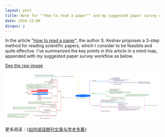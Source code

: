 ```yaml
---
layout: post
title: Note for ""How to read a paper"" and my suggested paper survey workflow
date: 2016-12-08
disqus: y
---
```


In the article "[How to read a paper](https://www.google.com/url?sa=t&rct=j&q=&esrc=s&source=web&cd=1&cad=rja&uact=8&ved=0ahUKEwjA3ciVsuTQAhXMkiwKHW6dCQsQFggaMAA&url=http%3A%2F%2Fccr.sigcomm.org%2Fonline%2Ffiles%2Fp83-keshavA.pdf&usg=AFQjCNHA9Lmr9aXIbO4OP25Z9sULqIvXKA&sig2=t8dtW0V0zklmzjqAapVG2w)", the author S. Keshav proposes a 3-step method for reading scientific papers, which I consider to be feasible and quite effective. I've summarized the key points in this article in a mind map, appended with my suggested paper survey workflow as below.

[See the raw image](/figures/p68569104.jpg)

![](/figures/p68569104.jpg)

更多阅读：《[如何阅读期刊文章与学术专著](https://www.douban.com/note/791146854/)》
